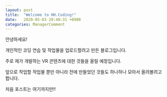 ```yaml
---
layout: post
title:  "Welcome to HH.Coding!"
date:   2020-05-03 20:40:31 +0900
categories: ManagerComment
---
```

안녕하세요!

개인적인 코딩 연습 및 작업물을 업로드할려고 만든 블로그입니다.

주로 제가 개발하는 VR 콘텐츠에 대한 것들을 올릴 예정입니다.

앞으로 작업할 작업물 뿐만 아니라 전에 만들었던 것들도 하나하나 모아서 올려볼려고 합니다.

처음 포스트는 여기까지만!!

